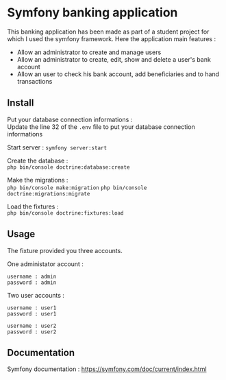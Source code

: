 # Symfony banking application

This banking application has been made as part of a student project for which I used the symfony framework. Here the application main features : 
- Allow an administrator to create and manage users 
- Allow an administrator to create, edit, show and delete a user's bank account
- Allow an user to check his bank account, add beneficiaries and to hand transactions

## Install

Put your database connection informations :  
Update the line 32 of the ```.env``` file to put your database connection informations

Start server :
```symfony server:start```

Create the database :  
```php bin/console doctrine:database:create```

Make the migrations :  
```php bin/console make:migration```
```php bin/console doctrine:migrations:migrate```

Load the fixtures :  
```php bin/console doctrine:fixtures:load```

## Usage

The fixture provided you three accounts.

One administator account :

```username : admin```  
```password : admin```

Two user accounts :

```username : user1```  
```password : user1```

```username : user2```  
```password : user2```

## Documentation
Symfony documentation : <a> https://symfony.com/doc/current/index.html </a>

